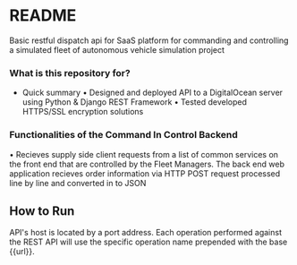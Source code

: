 # README #
Basic restful dispatch api for SaaS platform for commanding and controlling a simulated fleet of autonomous vehicle simulation project 


### What is this repository for? ###

* Quick summary
• Designed and deployed API to a DigitalOcean server using Python & Django REST Framework
• Tested developed HTTPS/SSL encryption solutions

### Functionalities of the Command In Control Backend ###
• Recieves supply side client requests from a list of common services on the front end that are controlled by the Fleet Managers. The back end web application recieves order information via HTTP POST request processed line by line and converted in to JSON 

## How to Run ##

API's host is located by a port address. Each operation performed against the REST API will use the specific operation name prepended with the base {{url}}. 

